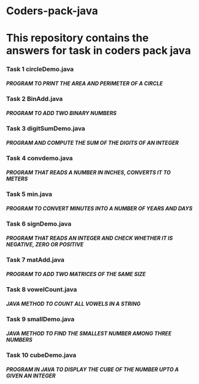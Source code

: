 # Coders-pack-java
<h1>This repository contains the answers for task in coders pack java</h1>
<h3>Task 1 circleDemo.java</h3><h5>PROGRAM TO PRINT THE AREA AND PERIMETER OF A CIRCLE</h5>
<h3>Task 2 BinAdd.java</h3><h5>PROGRAM TO ADD TWO BINARY NUMBERS</h5>
<h3>Task 3 digitSumDemo.java</h3><h5>PROGRAM AND COMPUTE THE SUM OF THE DIGITS OF AN INTEGER</h5>
<h3>Task 4 convdemo.java</h3><h5>PROGRAM THAT READS A NUMBER IN INCHES, CONVERTS IT TO METERS</h5>
<h3>Task 5 min.java</h3><h5>PROGRAM TO CONVERT MINUTES INTO A NUMBER OF YEARS AND DAYS</h5>
<h3>Task 6 signDemo.java</h3><h5> PROGRAM THAT READS AN INTEGER AND CHECK WHETHER IT IS NEGATIVE, ZERO OR POSITIVE</h5>
<h3>Task 7 matAdd.java</h3><h5>PROGRAM TO ADD TWO MATRICES OF THE SAME SIZE</h5>
<h3>Task 8 vowelCount.java</h3><h5>JAVA METHOD TO COUNT ALL VOWELS IN A STRING</h5>
<h3>Task 9 smallDemo.java</h3><h5>JAVA METHOD TO FIND THE SMALLEST NUMBER AMONG THREE NUMBERS</h5>
<h3>Task 10 cubeDemo.java</h3><h5>PROGRAM IN JAVA TO DISPLAY THE CUBE OF THE NUMBER UPTO A GIVEN AN INTEGER</h5>
